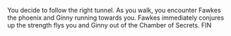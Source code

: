 You decide to follow the right tunnel. As you walk, you encounter Fawkes the phoenix and Ginny running towards you. Fawkes immediately conjures up the strength flys you and Ginny out of the Chamber of Secrets. FIN
